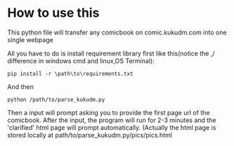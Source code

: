 # How to use this
This python file will transfer any comicbook on comic.kukudm.com into one single webpage

All you have to do is install requirement library first like this(notice the \,/ difference in windows cmd and linux,OS Terminal):
```
pip install -r \path\to\requirements.txt
```


And then
```
python /path/to/parse_kukudm.py
```

Then a input will prompt asking you to provide the first page url of the comicbook.
After the input, the program will run for 2-3 minutes and the 'clarified' html page will prompt automatically. (Actually the html page is stored locally at path/to/parse_kukudm.py/pics/pics.html
